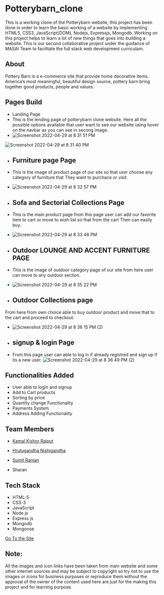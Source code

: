 # Potterybarn_clone 

This is a working clone of the Potterybarn website, this project has been done in order to learn the basic working of a website by implementing HTML5, CSS3, JavaScript(DOM), Nodejs, Expressjs, Mongodb. Working on this project helps to learn a lot of new things that goes into building a website. This is our second collaborative project under the guidance of MASAI Team to facilitate the full stack web development curriculam. 

## About

Pottery Barn is a e-commerce site that provide home decorative items. America’s most meaningful, beautiful design source, pottery barn bring together good products, people and values.

## Pages Build

* Landing Page
* This is the lending page of potterybarn clone website. Here all the possible options available that user want to see our website using hover on the navbar as you can see in secong image. 
* ![Screenshot 2022-04-29 at 8 31 51 PM](https://user-images.githubusercontent.com/90085564/165971127-f9681164-ed27-4a21-a81e-c46d35a5aab3.png)



![Screenshot 2022-04-29 at 8 31 40 PM](https://user-images.githubusercontent.com/90085564/165971151-bc45467d-cad6-4065-b286-bb59e011cef3.png)


* <h2>Furniture page Page</h2>
* This is the image of product page of our site so that user choose any category of furniture that They want to purchace or visit. 
* ![Screenshot 2022-04-29 at 8 32 57 PM](https://user-images.githubusercontent.com/90085564/165971316-10228b0a-3e3d-41f8-8df7-cdb0006f4b7b.png)


* <h2>Sofa and Sectorial Collections Page</h2>
* This is the main product page from this page user can add our favorite item to cart or move to wish list so that from the cart Then can easily buy.
* ![Screenshot 2022-04-29 at 8 33 46 PM](https://user-images.githubusercontent.com/90085564/165971555-7c5927b5-098b-4233-8483-1b370019180d.png)


* <h2>Outdoor LOUNGE AND ACCENT FURNITURE PAGE</h2>
* This is the image of outdoor category page of our site from here user can move to any outdoor section.
*  ![Screenshot 2022-04-29 at 8 35 22 PM](https://user-images.githubusercontent.com/90085564/165971812-ea655265-e671-4b48-9043-844a2b13d967.png)

* <h2>Outdoor Collections page</h2>
From here from own choice able to buy outdoor product and move that to the cart and proceed to checkout. 
* ![Screenshot 2022-04-29 at 8 36 15 PM (2)](https://user-images.githubusercontent.com/90085564/165971949-dbd85a1a-56ba-45a6-a872-eb8c2a525ae5.png)

* <h2>signup & login Page </h2>
* From this page user can able to log in if already registred and sign up if its a new user.
![Screenshot 2022-04-29 at 8 36 49 PM (2)](https://user-images.githubusercontent.com/90085564/165972022-9194221d-5389-4df9-8e0e-d047028ea1a8.png)



## Functionalities Added

* User able to login and signup
* Add to Cart products
* Sorting by price
* Quantity change Functionality
* Payments System
* Address Adding Functionality

## Team Members

*  <a href="https://www.linkedin.com/in/kamal-k-rajput/">Kamal Kishor Rajput </a>
* <a href="https://www.linkedin.com/in/hrutugandha-n-32735219b/"> Hrutugandha Nishigandha</a>
*  <a href="https://www.linkedin.com/in/sumit-ranjan12/ "> Sumit Ranjan</a>

* Sharan 

## Tech Stack

* HTML-5
* CSS-3
* JavaScript
* Node js
* Express js
* Mongodb
* Mongoose



<a href="https://potterybarn-clone.netlify.app/index.html">Go To the Site  </a>



## Note:
All the images and icon links have been taken from main website and some other internet sources and may be subject to copyright so try not to use the images or icons for business purposes or reproduce them without the approval of the owner of the content used here are just for the making this project and for learning purpose.
